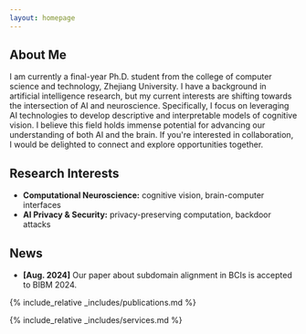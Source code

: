 ```yaml
---
layout: homepage
---
```


## About Me

I am currently a final-year Ph.D. student from the college of computer science and technology, Zhejiang University.
I have a background in artificial intelligence research, but my current interests are shifting towards the intersection of AI and neuroscience.
Specifically, I focus on leveraging AI technologies to develop descriptive and interpretable models of cognitive vision.
I believe this field holds immense potential for advancing our understanding of both AI and the brain.
If you're interested in collaboration, I would be delighted to connect and explore opportunities together.

## Research Interests

- **Computational Neuroscience:** cognitive vision, brain-computer interfaces
- **AI Privacy & Security:** privacy-preserving computation, backdoor attacks 

## News

- **[Aug. 2024]** Our paper about subdomain alignment in BCIs is accepted to BIBM 2024.

{% include_relative _includes/publications.md %}

{% include_relative _includes/services.md %}
